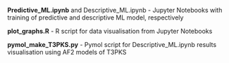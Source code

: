 **Predictive_ML.ipynb** and Descriptive_ML.ipynb - Jupyter Notebooks with training of predictive and descriptive ML model, respectively

**plot_graphs.R** - R script for data visualisation from Jupyter Notebooks

**pymol_make_T3PKS.py** - Pymol script for Descriptive_ML.ipynb results visualisation using AF2 models of T3PKS
